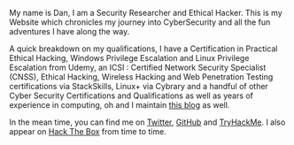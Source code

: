 My name is Dan, I am a Security Researcher and Ethical Hacker. This is my Website which chronicles my journey into CyberSecurity and all the fun adventures I have along the way.

A quick breakdown on my qualifications, I have a Certification in Practical Ethical Hacking, Windows Privilege Escalation and Linux Privilege Escalation from Udemy, an ICSI : Certified Network Security Specialist (CNSS), Ethical Hacking, Wireless Hacking and Web Penetration Testing certifications via StackSkills, Linux+ via Cybrary and a handful of other Cyber Security Certifications and Qualifications as well as years of experience in computing, oh and I maintain [this blog](https://github.com/ha3ks/ha3ks.github.io) as well.

In the mean time, you can find me on [Twitter](https://twitter.com/ha3ks), [GitHub](https://github.com/ha3ks) and [TryHackMe](https://tryhackme.com/p/ha3ks). I also appear on [Hack The Box](https://www.hackthebox.eu/home/users/profile/50433) from time to time.
